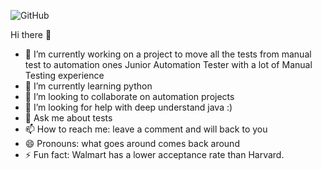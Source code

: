 <!--![GitHub Logo](https://github.com/shlomi10/shlomi10/blob/master/myGif1.gif)-->

<!--### Hi there 👋-->

<!--**shlomi10/shlomi10** is a ✨ _special_ ✨ repository because its `README.md` (this file) appears on your GitHub profile.-->

![GitHub](https://github.com/shlomi10/shlomi10/blob/master/ShlomiGross.gif)

Hi there 👋
- 🔭 I’m currently working on a project to move all the tests from manual test to automation ones
Junior Automation Tester with a lot of Manual Testing experience
- 🌱 I’m currently learning python
- 👯 I’m looking to collaborate on automation projects
- 🤔 I’m looking for help with deep understand java :) 
- 💬 Ask me about tests
- 📫 How to reach me: leave a comment and will back to you
- 😄 Pronouns: what goes around comes back around
- ⚡ Fun fact: Walmart has a lower acceptance rate than Harvard.
